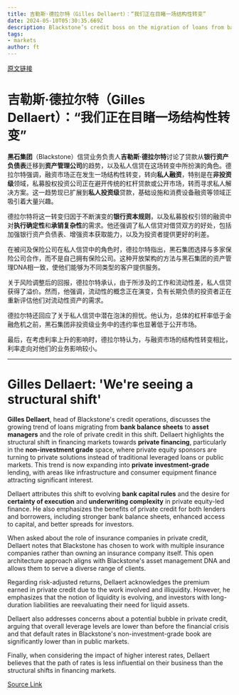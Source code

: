 ```yaml
---
title: 吉勒斯·德拉尔特（Gilles Dellaert）：“我们正在目睹一场结构性转变”
date: 2024-05-10T05:30:35.669Z
description: Blackstone’s credit boss on the migration of loans from banks to asset managers
tags: 
- markets
author: ft
---
```


[原文链接](https://ft.com/content/e995fc2b-65fd-42a9-ade7-040ce374732d)

# 吉勒斯·德拉尔特（Gilles Dellaert）：“我们正在目睹一场结构性转变”

**黑石集团**（Blackstone）信贷业务负责人**吉勒斯·德拉尔特**讨论了贷款从**银行资产负债表**迁移到**资产管理公司**的趋势，以及私人信贷在这场转变中所扮演的角色。德拉尔特强调，融资市场正在发生一场结构性转变，转向**私人融资**，特别是在**非投资级**领域，私募股权投资公司正在避开传统的杠杆贷款或公开市场，转而寻求私人解决方案。这一趋势现已扩展到**私人投资级**贷款，基础设施和消费设备融资等领域正吸引着大量兴趣。

德拉尔特将这一转变归因于不断演变的**银行资本规则**，以及私募股权引领的融资中对**执行确定性**和**承销复杂性**的需求。他还强调了私人信贷对借贷双方的好处，包括加强银行资产负债表、增强资本获取能力，以及为投资者提供更好的利差。

在被问及保险公司在私人信贷中的角色时，德拉尔特指出，黑石集团选择与多家保险公司合作，而不是自己拥有保险公司。这种开放架构的方法与黑石集团的资产管理DNA相一致，使他们能够为不同类型的客户提供服务。

关于风险调整后的回报，德拉尔特承认，由于所涉及的工作和流动性差，私人信贷获得了溢价。然而，他强调，流动性的概念正在演变，负有长期负债的投资者正在重新评估他们对流动性资产的需求。

德拉尔特还回应了关于私人信贷中潜在泡沫的担忧。他认为，总体的杠杆率低于金融危机之前，黑石集团非投资级业务中的违约率也显著低于公开市场。

最后，在考虑利率上升的影响时，德拉尔特认为，与融资市场的结构性转变相比，利率走向对他们的业务影响较小。

---

# Gilles Dellaert: 'We're seeing a structural shift' 

**Gilles Dellaert**, head of Blackstone's credit operations, discusses the growing trend of loans migrating from **bank balance sheets** to **asset managers** and the role of private credit in this shift. Dellaert highlights the structural shift in financing markets towards **private financing**, particularly in the **non-investment grade** space, where private equity sponsors are turning to private solutions instead of traditional leveraged loans or public markets. This trend is now expanding into **private investment-grade** lending, with areas like infrastructure and consumer equipment finance attracting significant interest. 

Dellaert attributes this shift to evolving **bank capital rules** and the desire for **certainty of execution** and **underwriting complexity** in private equity-led finance. He also emphasizes the benefits of private credit for both lenders and borrowers, including stronger bank balance sheets, enhanced access to capital, and better spreads for investors. 

When asked about the role of insurance companies in private credit, Dellaert notes that Blackstone has chosen to work with multiple insurance companies rather than owning an insurance company itself. This open architecture approach aligns with Blackstone's asset management DNA and allows them to serve a diverse range of clients. 

Regarding risk-adjusted returns, Dellaert acknowledges the premium earned in private credit due to the work involved and illiquidity. However, he emphasizes that the notion of liquidity is evolving, and investors with long-duration liabilities are reevaluating their need for liquid assets. 

Dellaert also addresses concerns about a potential bubble in private credit, arguing that overall leverage levels are lower than before the financial crisis and that default rates in Blackstone's non-investment-grade book are significantly lower than in public markets. 

Finally, when considering the impact of higher interest rates, Dellaert believes that the path of rates is less influential on their business than the structural shifts in financing markets.

[Source Link](https://ft.com/content/e995fc2b-65fd-42a9-ade7-040ce374732d)

